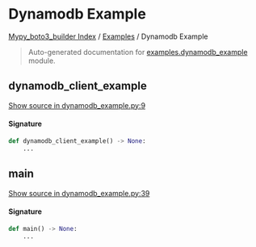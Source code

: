 # Dynamodb Example

[Mypy_boto3_builder Index](../README.md#mypy_boto3_builder-index) /
[Examples](./index.md#examples) /
Dynamodb Example

> Auto-generated documentation for [examples.dynamodb_example](https://github.com/youtype/mypy_boto3_builder/blob/main/examples/dynamodb_example.py) module.

## dynamodb_client_example

[Show source in dynamodb_example.py:9](https://github.com/youtype/mypy_boto3_builder/blob/main/examples/dynamodb_example.py#L9)

#### Signature

```python
def dynamodb_client_example() -> None:
    ...
```



## main

[Show source in dynamodb_example.py:39](https://github.com/youtype/mypy_boto3_builder/blob/main/examples/dynamodb_example.py#L39)

#### Signature

```python
def main() -> None:
    ...
```



